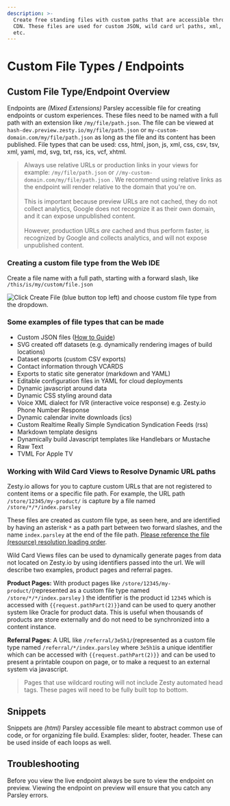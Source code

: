 ```yaml
---
description: >-
  Create free standing files with custom paths that are accessible through the
  CDN. These files are used for custom JSON, wild card url paths, xml, html,
  etc.
---
```


# Custom File Types / Endpoints

## Custom File Type/Endpoint Overview&#x20;

Endpoints are _(Mixed Extensions)_ Parsley accessible file for creating endpoints or custom experiences. These files need to be named with a full path with an extension like `/my/file/path.json`. The file can be viewed at `hash-dev.preview.zesty.io/my/file/path.json` or `my-custom-domain.com/my/file/path.json` as long as the file and its content has been published. File types that can be used: css, html, json, js, xml, css, csv, tsv, xml, yaml, md, svg, txt, rss, ics, vcf, xhtml.

> Always use relative URLs or production links in your views for example: `/my/file/path.json`  or  `//my-custom-domain.com/my/file/path.json` . We recommend using relative links as the endpoint will render relative to the domain that you're on.\
\
This is important because preview URLs are not cached, they do not collect analytics, Google does not recognize it as their own domain, and it can expose unpublished content. \
\
However, production URLs _are_ cached and thus perform faster, is recognized by Google  and collects analytics, and will not expose unpublished content.

###

### Creating a custom file type from the Web IDE

Create a file name with a full path, starting with a forward slash, like `/this/is/my/custom/file.json`

![Click Create File (blue button top left) and choose custom file type from the dropdown.](../../../.gitbook/assets/custom-endpoint.png)

### Some examples of file types that can be made

* Custom JSON files ([How to Guide](../../guides/how-tos/how-to-create-a-customizable-json-endpoint-for-content.md))
* SVG created off datasets (e.g. dynamically rendering images of build locations)
* Dataset exports (custom CSV exports)
* Contact information through VCARDS
* Exports to static site generator (markdown and YAML)
* Editable configuration files in YAML for cloud deployments
* Dynamic javascript around data
* Dynamic CSS styling around data
* Voice XML dialect for IVR (interactive voice response) e.g. Zesty.io Phone Number Response
* Dynamic calendar invite downloads (ics)
* Custom Realtime Really Simple Syndication Syndication Feeds (rss)
* Markdown template designs
* Dynamically build Javascript templates like Handlebars or Mustache
* Raw Text
* TVML For Apple TV

### Working with Wild Card Views to Resolve Dynamic URL paths

Zesty.io allows for you to capture custom URLs that are not registered to content items or a specific file path. For example, the URL path `/store/12345/my-product/` is capture by a file named `/store/*/*/index.parsley`

These files are created as custom file type, as seen here, and are identified by having an asterisk `*` as a path part between two forward slashes, and the name `index.parsley` at the end of the file path. [Please reference the file (resource) resolution loading order](../../../webengine/guides/web-engine/resource-resolution-order.md).

Wild Card Views files can be used to dynamically generate pages from data not located on Zesty.io by using identifiers passed into the url. We will describe two examples, product pages and referral pages.&#x20;

**Product Pages:** With product pages like `/store/12345/my-product/`(represented as a custom file type named `/store/*/*/index.parsley` ) the identifier is the product id `12345` which is accessed with `{{request.pathPart(2)}}`and can be used to query another system like Oracle for product data. This is useful when thousands of products are store externally and do not need to be synchronized into a content instance. &#x20;

**Referral Pages**: A URL like `/referral/3e5h1/`(represented as a custom file type named `/referral/*/index.parsley` where `3e5h1`is a unique identifier which can be accessed with `{{request.pathPart(2)}}` and can be used to present a printable coupon on page, or to make a request to an external system via javascript.&#x20;

> Pages that use wildcard routing will not include Zesty automated head tags. These pages will need to be fully built top to bottom.&#x20;

## &#x20;Snippets&#x20;

Snippets are _(html)_ Parsley accessible file meant to abstract common use of code, or for organizing file build. Examples: slider, footer, header. These can be used inside of each loops as well.

## Troubleshooting

Before you view the live endpoint always be sure to view the endpoint on preview. Viewing the endpoint on preview will ensure that you catch any Parsley errors.

